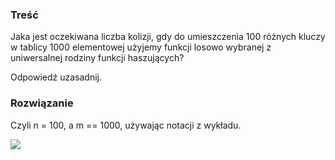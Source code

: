 ### Treść
Jaka jest oczekiwana liczba kolizji, gdy do umieszczenia 100 różnych kluczy w tablicy 1000
elementowej użyjemy funkcji losowo wybranej z uniwersalnej rodziny funkcji haszujących? 

Odpowiedź uzasadnij.

### Rozwiązanie

Czyli n = 100, a m == 1000, używając notacji z wykładu.

![](https://latex.codecogs.com/gif.latex?\binom{100}{2}&space;*&space;\frac{1}{1000}&space;=&space;4.9)
